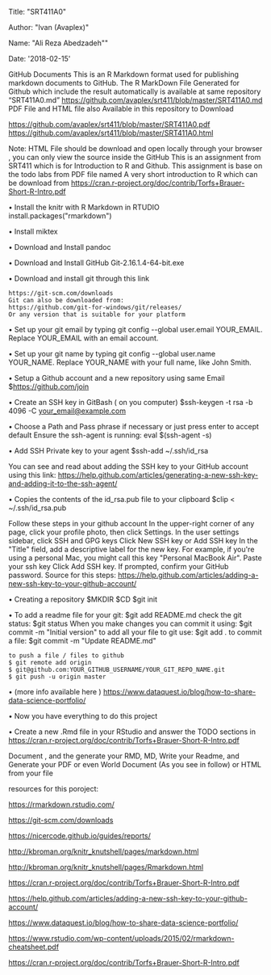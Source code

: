 Title: "SRT411A0" 

Author: "Ivan (Avaplex)"

Name: "Ali Reza Abedzadeh""

Date: '2018-02-15'

GitHub Documents
This is an R Markdown format used for publishing markdown documents to GitHub. The R MarkDown File Generated for Github which include the result automatically is available at same repository “SRT411A0.md” https://github.com/avaplex/srt411/blob/master/SRT411A0.md
PDF File and HTML file also Available in this repository to Download

https://github.com/avaplex/srt411/blob/master/SRT411A0.pdf
https://github.com/avaplex/srt411/blob/master/SRT411A0.html

Note: HTML File should be download and open locally through your browser , you can only view the source inside the GitHub
This is an assignment from SRT411 which is for Introduction to R and Github. This assignment is base on the todo labs from PDF file named A very short introduction to R which can be download from https://cran.r-project.org/doc/contrib/Torfs+Brauer-Short-R-Intro.pdf

•	Install the knitr with R Markdown in RTUDIO
	install.packages("rmarkdown")

•	Install miktex 

•	Download and Install pandoc

•	Download and Install GitHub Git-2.16.1.4-64-bit.exe

•	Download and install git through  this link

	https://git-scm.com/downloads
	Git can also be downloaded from:
	https://github.com/git-for-windows/git/releases/
	Or any version that is suitable for your platform

•	Set up your git email by typing git config --global user.email YOUR_EMAIL. Replace YOUR_EMAIL with an email account.

•	Set up your git name by typing git config --global user.name YOUR_NAME. Replace YOUR_NAME with your full name, like John Smith.

•	Setup a Github account and a new repository using same Email
	$https://github.com/join

•	Create an SSH key in GitBash ( on you computer)
	$ssh-keygen -t rsa -b 4096 -C your_email@example.com

•	Choose a Path and Pass phrase if necessary or just press enter to accept default
	Ensure the ssh-agent is running: eval $(ssh-agent -s)

•	Add SSH Private key to your agent
	$ssh-add ~/.ssh/id_rsa

You can see and read about adding the SSH key to your GitHub account using this link:
https://help.github.com/articles/generating-a-new-ssh-key-and-adding-it-to-the-ssh-agent/

•	Copies the contents of the id_rsa.pub file to your clipboard
	$clip < ~/.ssh/id_rsa.pub

Follow these steps in your github account
In the upper-right corner of any page, click your profile photo, then click Settings.
In the user settings sidebar, click SSH and GPG keys
Click New SSH key or Add SSH key
In the "Title" field, add a descriptive label for the new key. For example, if you're using a personal Mac, you might call this key "Personal MacBook Air".
Paste your ssh key
Click Add SSH key. 
If prompted, confirm your GitHub password.
Source for this steps:
https://help.github.com/articles/adding-a-new-ssh-key-to-your-github-account/

•	Creating a repository
	$MKDIR <Folder>
	$CD <folder>
	$git init

•	To add a readme file for your git: $git add README.md
	check the git status: $git status
	When you make changes you can commit it using: $git commit -m "Initial version"
	to add all your file to git use: $git add .
	to commit a file: $git commit -m "Update README.md"

	to push a file / files to github
	$ git remote add origin
	$ git@github.com:YOUR_GITHUB_USERNAME/YOUR_GIT_REPO_NAME.git
	$ git push -u origin master

•	 (more info available here ) https://www.dataquest.io/blog/how-to-share-data-science-portfolio/

•	Now you have everything to do this project

•	Create a new .Rmd  file in your RStudio and answer the TODO sections in 
https://cran.r-project.org/doc/contrib/Torfs+Brauer-Short-R-Intro.pdf

Document , and the generate your RMD, MD, Write your Readme, and Generate your PDF or even World Document (As you see in follow) or HTML from your file



resources for this poroject:

https://rmarkdown.rstudio.com/

https://git-scm.com/downloads

https://nicercode.github.io/guides/reports/

http://kbroman.org/knitr_knutshell/pages/markdown.html

http://kbroman.org/knitr_knutshell/pages/Rmarkdown.html

https://cran.r-project.org/doc/contrib/Torfs+Brauer-Short-R-Intro.pdf

https://help.github.com/articles/adding-a-new-ssh-key-to-your-github-account/

https://www.dataquest.io/blog/how-to-share-data-science-portfolio/

https://www.rstudio.com/wp-content/uploads/2015/02/rmarkdown-cheatsheet.pdf

https://cran.r-project.org/doc/contrib/Torfs+Brauer-Short-R-Intro.pdf
